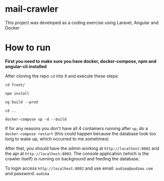 # mail-crawler

This project was developed as a coding exercise using Laravel, Angular and Docker

# How to run

**First you need to make sure you have docker, docker-compose, npm and angular-cli installed**

After cloning the repo `cd` into it and execute these steps:

`cd front/`

`npm install`

`ng build --prod`

`cd ..`

`docker-compose up -d --build`

If for any reasons you don't have all 4 containers running after `up`, do a `docker-compose restart` (this could happen because the database took too long to wake up, which occurred to me sometimes)

After that, you should have the admin working at `http://localhost:8002` and the api at `http://localhost:8003`.
The console application (which is the crawler itself) is running on background and feeding the database.

To login access `http://localhost:8002` and use email: `audima@audima.com` and password: `audima`
